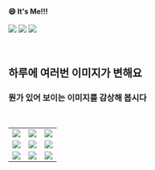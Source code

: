 <!--
#### 📫 How to reach me?
<a href="mailto:thquddnr123@gmail.com">
    <img 
        src="https://img.shields.io/badge/Gmail-d14836?style=flat-square&logo=Gmail&logoColor=white&link=mailto:thquddnr123@gmail.com"
        style="height : auto; margin-left : 60px; margin-right : 60px;"/>
</a>
-->
#### 😄 It's Me!!!

<a href="https://cybecho.notion.site/SBU-s-Archives-854ccd3338c2456a867956f26143998a" target="_blank"><img src="https://img.shields.io/badge/Portfolio-303030?style=for-the-badge&logo=Notion&logoColor=white"/></a>
<a href="https://www.instagram.com/junk_warrior_vintage/" target="_blank"><img src="https://img.shields.io/badge/@junk_warrir_vintage-E4405F?style=for-the-badge&logo=Instagram&logoColor=white"/></a>
<a href="https://www.behance.net/thquddnr125654" target="_blank"><img src="https://img.shields.io/badge/Behance-1769FF?style=for-the-badge&logo=Behance&logoColor=white"/></a>

</br>

## 하루에 여러번 이미지가 변해요
### 뭔가 있어 보이는 이미지를 감상해 봅시다

<!--
마크업 바로보기 사이트
https://dillinger.io/ 
-->
  <br/> <table>
<tr>
<td><a href='https://img.theqoo.net/img/rjIus.jpg'><img src='https://www.random-art.org/img/large/440542.jpg'></a></td>
<td><a href='https://pointerpointer.com/'><img src='https://www.random-art.org/img/large/440546.jpg'></a></td>
<td><a href='https://www.cameronsworld.net'><img src='https://www.random-art.org/img/large/440552.jpg'></a></td>
</tr>
<tr>
<td><a href='https://kimjongillookingatthings.tumblr.com/'><img src='https://www.random-art.org/img/large/440560.jpg'></a></td>
<td><a href='https://binarypiano.com/'><img src='https://www.random-art.org/img/large/440513.jpg'></a></td>
<td><a href='https://www.omfgdogs.com/#'><img src='https://www.random-art.org/img/large/440590.jpg'></a></td>
</tr>
<tr>
<td><a href='http://www.omglasergunspewpewpew.com/'><img src='https://www.random-art.org/img/large/440573.jpg'></a></td>
<td><a href='https://longdogechallenge.com/'><img src='https://www.random-art.org/img/large/440516.jpg'></a></td>
<td><a href='https://name.ho9.me/'><img src='https://www.random-art.org/img/large/440572.jpg'></a></td>
</tr>
</table>
